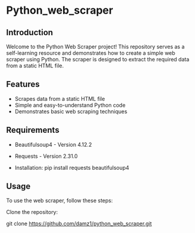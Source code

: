 # Python_web_scraper

## Introduction

Welcome to the Python Web Scraper project! This repository serves as a self-learning resource and demonstrates how to create a simple web scraper using Python. The scraper is designed to extract the required data from a static HTML file.

## Features

- Scrapes data from a static HTML file
- Simple and easy-to-understand Python code
- Demonstrates basic web scraping techniques

## Requirements

- Beautifulsoup4 - Version 4.12.2
- Requests - Version 2.31.0

- Installation:
  pip install requests beautifulsoup4

## Usage

To use the web scraper, follow these steps:

Clone the repository:

git clone https://github.com/damz1/python_web_scraper.git

